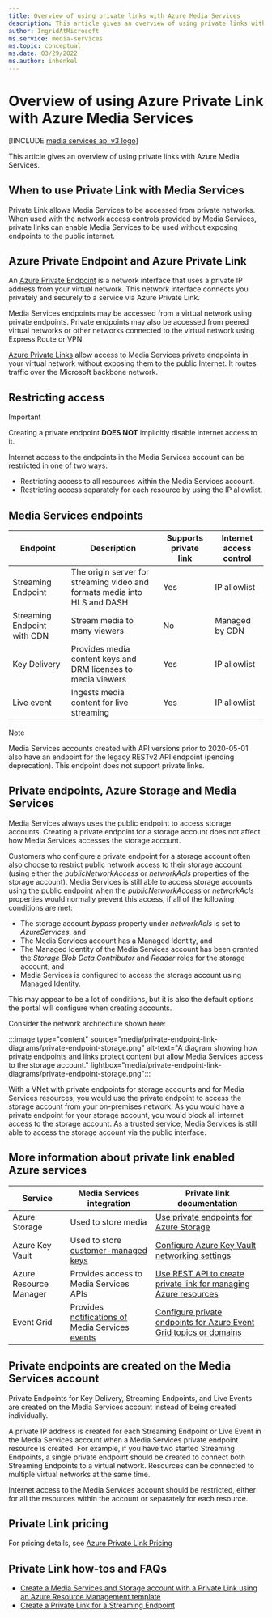 ```yaml
---
title: Overview of using private links with Azure Media Services
description: This article gives an overview of using private links with Azure Media Services.
author: IngridAtMicrosoft
ms.service: media-services
ms.topic: conceptual
ms.date: 03/29/2022
ms.author: inhenkel
---
```


# Overview of using Azure Private Link with Azure Media Services

[!INCLUDE [media services api v3 logo](./includes/v3-hr.md)]

This article gives an overview of using private links with Azure Media Services.

## When to use Private Link with Media Services

Private Link allows Media Services to be accessed from private networks. When used with the network access controls provided by Media Services, private links can enable Media Services to be used without exposing endpoints to the public internet.

## Azure Private Endpoint and Azure Private Link

An [Azure Private Endpoint](/azure/private-link/private-endpoint-overview) is a network interface that uses a private IP address from your virtual network.  This network interface connects you privately and securely to a service via Azure Private Link.

Media Services endpoints may be accessed from a virtual network using private endpoints. Private endpoints may also be accessed from peered virtual networks or other networks connected to the virtual network using Express Route or VPN.

[Azure Private Links](/azure/private-link/) allow access to Media Services private endpoints in your virtual network without exposing them to the public Internet. It routes traffic over the Microsoft backbone network.

## Restricting access

> [!Important]
> Creating a private endpoint **DOES NOT** implicitly disable internet access to it.

Internet access to the endpoints in the Media Services account can be restricted in one of two ways:

- Restricting access to all resources within the Media Services account.
- Restricting access separately for each resource by using the IP allowlist.

## Media Services endpoints

| Endpoint                    | Description                                                               | Supports private link | Internet access control |
| --------------------------- | ------------------------------------------------------------------------- | --------------------- | ----------------------- |
| Streaming Endpoint          | The origin server for streaming video and formats media into HLS and DASH | Yes                   | IP allowlist            |
| Streaming Endpoint with CDN | Stream media to many viewers                                              | No                    | Managed by CDN          |
| Key Delivery                | Provides media content keys and DRM licenses to media viewers             | Yes                   | IP allowlist            |
| Live event                  | Ingests media content for live streaming                                  | Yes                   | IP allowlist            |

> [!NOTE]
> Media Services accounts created with API versions prior to 2020-05-01 also have an endpoint for the legacy RESTv2 API endpoint (pending deprecation).  This endpoint does not support private links.

## Private endpoints, Azure Storage and Media Services

Media Services always uses the public endpoint to access storage accounts. Creating a private endpoint for a storage account does not affect how Media Services accesses the storage account.

Customers who configure a private endpoint for a storage account often also choose to restrict public network access to their storage account (using either the *publicNetworkAccess* or *networkAcls* properties of the storage account). Media Services is still able to access storage accounts using the public endpoint when the *publicNetworkAccess* or *networkAcls* properties would normally prevent this access, if all of the following conditions are met:

- The storage account *bypass* property under *networkAcls* is set to *AzureServices*, and
- The Media Services account has a Managed Identity, and
- The Managed Identity of the Media Services account has been granted the *Storage Blob Data Contributor* and *Reader* roles for the storage account, and
- Media Services is configured to access the storage account using Managed Identity.

This may appear to be a lot of conditions, but it is also the default options the portal will configure when creating accounts.

Consider the network architecture shown here:

:::image type="content" source="media/private-endpoint-link-diagrams/private-endpoint-storage.png" alt-text="A diagram showing how private endpoints and links protect content but allow Media Services access to the storage account." lightbox="media/private-endpoint-link-diagrams/private-endpoint-storage.png":::

With a VNet with private endpoints for storage accounts and for Media Services resources, you would use the private endpoint to access the storage account from your on-premises network. As you would have a private endpoint for your storage account, you would block all internet access to the storage account. As a trusted service, Media Services is still able to access the storage account via the public interface.

## More information about private link enabled Azure services

| Service                | Media Services integration                      | Private link documentation |
| ---------------------- | ----------------------------------------------- | -------------------------- |
| Azure Storage          | Used to store media                             | [Use private endpoints for Azure Storage](/azure/storage/common/storage-private-endpoints) |
| Azure Key Vault        | Used to store [customer-managed keys](security-customer-managed-keys-portal-tutorial.md)             | [Configure Azure Key Vault networking settings](/azure/key-vault/general/how-to-azure-key-vault-network-security) |
| Azure Resource Manager | Provides access to Media Services APIs          | [Use REST API to create private link for managing Azure resources](/azure/azure-resource-manager/management/create-private-link-access-rest) |
| Event Grid             | Provides [notifications of Media Services events](./monitoring/job-state-events-cli-how-to.md) | [Configure private endpoints for Azure Event Grid topics or domains](/azure/event-grid/configure-private-endpoints)  |

## Private endpoints are created on the Media Services account

Private Endpoints for Key Delivery, Streaming Endpoints, and Live Events are created on the Media Services account instead of being created individually.

A private IP address is created for each Streaming Endpoint or Live Event in the Media Services account when a Media Services private endpoint resource is created. For example, if you have two started Streaming Endpoints, a single private endpoint should be created to connect both Streaming Endpoints to a virtual network. Resources can be connected to multiple virtual networks at the same time.

Internet access to the Media Services account should be restricted, either for all the resources within the account or separately for each resource.

## Private Link pricing
For pricing details, see [Azure Private Link Pricing](https://azure.microsoft.com/pricing/details/private-link)

## Private Link how-tos and FAQs

- [Create a Media Services and Storage account with a Private Link using an Azure Resource Management template](security-private-link-arm-how-to.md)
- [Create a Private Link for a Streaming Endpoint](security-private-link-streaming-endpoint-how-to.md)